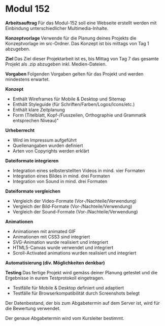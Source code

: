 <h1> Modul 152 </h1>
<b>Arbeitsauftrag </b>
Für das Modul-152 soll eine Webseite erstellt werden mit Einbindung unterschiedlicher Multimedia-Inhalte. 


<b>Konzeptvorlage </b>
Verwende für die Planung deines Projekts die Konzeptvorlage im src-Ordner. Das Konzept ist bis mittags von Tag 1 abzugeben.

<b> Ziel </b>
Das Ziel dieser Projektarbeit ist es, bis Mittag von Tag 7 das gesamte Projekt als .zip abzugeben inkl. Medien-Dateien. 

<b>Vorgaben </b>
Folgenden Vorgaben gelten für das Projekt und werden mindestens erwartet.

<b> Konzept </b>
- Enthält Wireframes für Mobile & Desktop und Sitemap
- Enthält Styleguide (für Schriften/Farben/Logos/Icons/etc.)
- Enthält klare Zeitplanung
- Form (Titelblatt, Kopf-/Fusszeilen, Orthographie und Grammatik entsprechen Niveau)"


<b> Urheberrecht </b>
- Wird im Impressum aufgeführt
- Quellenangaben wurden definiert
- Arten von Copyrights werden erklärt


<b> Dateiformate integrieren </b>
- Integration eines selbsterstellten Videos in mind. vier Formaten
- Integration eines Bildes in mind. drei Formaten
- Integration von Sound in mind. drei Formaten

<b> Dateiformate vergleichen </b>
- Vergleich der Video-Formate (Vor-/Nachteile/Verwendung)
- Vergleich der Bild-Formate (Vor-/Nachteile/Verwendung)
- Vergleich der Sound-Formate (Vor-/Nachteile/Verwendung)


<b> Animationen </b>
- Animationen mit animated GIF
- Animationen mit CSS3 sind integriert
- SVG-Animation wurde realisiert und integriert
- HTML5-Canvas wurde verwendet und integriert
- Scroll-Activated animations wurden realisiert und integriert

<b> Automatisierung (div. Möglichkeiten denkbar) </b>


<b> Testing </b>
Das fertige Projekt wird gemäss deiner Planung getestet und die Ergebnisse in eurem Testprotokoll eingetragen. 
- Testfälle für Mobile & Desktop definiert und adaptiert
- Testfälle für Browserkompatibilität durch Screenshots belegt

Der Datenbestand, der bis zum Abgabetermin auf dem Server ist, wird für die Bewertung verwendet.

Der genaue Abgabetermin wird vom Kursleiter bestimmt.
